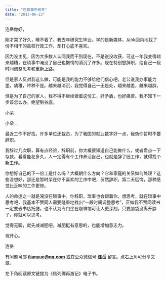 ```yaml
---
title: "在琐事中思考"
date: "2013-06-23"
---
```


连岳你好，

刚才哭了好久，睡不着了。我去年研究生毕业，学的是新媒体，从hk回内地找了份不相干的高校行政工作，却打心底不喜欢。

因为没主见，因为大多数人认同我而干到现在，不是说没收获，可这一年我变得越来越糟，在琐事中淹没了自己也懒惰的消沉了许多。现在特别想辞职，给自己一段时间调整思考和重新上路。

但是家人反对我这么做，可能是我的能力不够给他们信心吧，老公说我办事能力差，幼稚，种种不是。越来越消沉，我觉得自己一无是处，越来越差，越来越胖。

但是为了自己的家人，我不得不继续做着这份工，好矛盾，也好痛苦。我不知下一步该怎么办，绝望到谷底。  

小朵

小朵：

最近工作不好找，许多单位还裁员，为了我国的就业数字好一点，我劝你暂时不要辞职。

我辞过几次职，算有点经验，辞职前，你大概要知道自己能做什么，或者盘点一下存款，看看能花多久，人一定得有个工作养活自己，也就是辞了旧工作，就得找个新工作。

你想好自己的下一份工是什么吗？大概朝什么方向？它和家庭的关系如何处理？这些没想好，那还是暂时呆在你不喜欢的工作中吧，贸然辞职，第二天后悔，那种感觉比乏味的工作更惨。

人的命运之一就是淹没在琐事中，你辞职，琐事也会跟着你，想思考，就在琐事中思考吧，我基本不赞同人需要隆重地找出“一段时间调整思考”，正如我不赞同读书一定要去书店托腮，也不认为专门坐在咖啡馆可让人更深刻。只要脑袋没离开脖子，你就可以思考。

觉得无聊，就先减减肥吧。减肥挺有意思的，也能增加意志力。

祝开心。

连岳

有问题可邮 **ilianyue@qq.com** 或在公众微信号 **连岳** 留言。点右上角可分享文章。

左下角阅读原文链接为《格列佛再游记》电子书。
